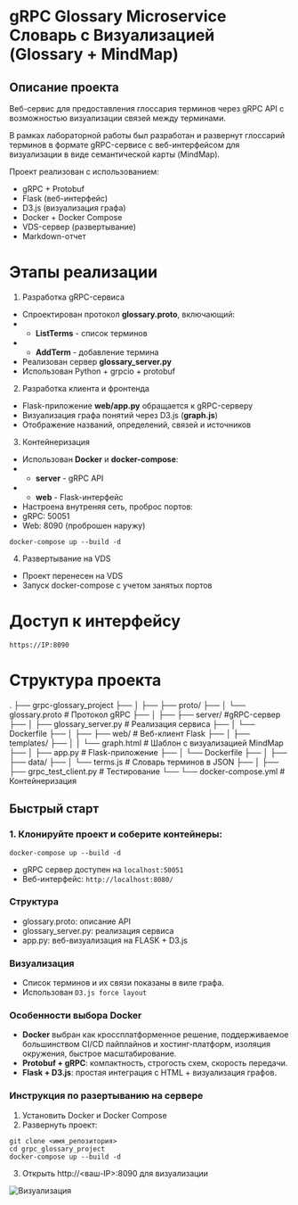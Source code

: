 # gRPC Glossary Microservice Словарь с Визуализацией (Glossary + MindMap)

## Описание проекта

Веб-сервис для предоставления глоссария терминов через gRPC API с возможностью визуализации связей между терминами.

В рамках лабораторной работы был разработан и развернут глоссарий терминов в формате gRPC-сервисе с веб-интерфейсом для визуализации в виде семантической карты (MindMap).

Проект реализован с использованием:
- gRPC + Protobuf
- Flask (веб-интерфейс)
- D3.js (визуализация графа)
- Docker + Docker Compose
- VDS-сервер (развертывание)
- Markdown-отчет

# Этапы реализации
1. Разработка gRPC-сервиса
- Спроектирован протокол **glossary.proto**, включающий:
- - **ListTerms** - список терминов
- - **AddTerm** - добавление термина
- Реализован сервер **glossary_server.py**
- Использован Python + grpcio + protobuf

2. Разработка клиента и фронтенда
- Flask-приложение **web/app.py** обращается к gRPC-серверу
- Визуализация графа понятий через D3.js (**graph.js**)
- Отображение названий, определений, связей и источников

3. Контейнеризация
- Использован **Docker** и **docker-compose**:
- - **server** - gRPC API
- - **web** - Flask-интерфейс
- Настроена внутреняя сеть, проброс портов:
- gRPC: 50051
- Web: 8090 (проброшен наружу)

```docker-compose up --build -d```

4. Развертывание на VDS
- Проект перенесен на VDS
- Запуск docker-compose с учетом занятых портов

# Доступ к интерфейсу
```https://IP:8090```

# Структура проекта
.
├── grpc-glossary_project
├── │
├── ├── proto/
├── │ └── glossary.proto # Протокол gRPC
├── │
├── ├── server/ #gRPC-сервер
├── │ ├── glossary_server.py # Реализация сервиса
├── │ └── Dockerfile
├── │
├── ├── web/ # Веб-клиент Flask
├── │ ├── templates/
├── │ │ └── graph.html # Шаблон с визуализацией MindMap
├── │ ├── app.py # Flask-приложение
├── │ └── Dockerfile
├── │ 
├── ├── data/
├── │ └── terms.js # Словарь терминов в JSON
├── │
├── ├── grpc_test_client.py # Тестирование
└── └── docker-compose.yml # Контейнеризация

## Быстрый старт

### 1. Клонируйте проект и соберите контейнеры:

```
docker-compose up --build -d
```

- gRPC сервер доступен на ```localhost:50051```
- Веб-интерфейс: ```http://localhost:8080/```

### Структура
- glossary.proto: описание API
- glossary_server.py: реализация сервиса
- app.py: веб-визуализация на FLASK + D3.js

### Визуализация
- Список терминов и их связи показаны в виле графа.
- Использован ```D3.js force layout```

### Особенности выбора Docker
- **Docker** выбран как кроссплатформенное решение, поддерживаемое большинством CI/CD пайплайнов и хостинг-платформ, изоляция окружения, быстрое масштабирование.
- **Protobuf + gRPC**: компактность, строгость схем, скорость передачи.
- **Flask + D3.js**: простая интеграция с HTML + визуализация графов.

### Инструкция по разертыванию на сервере
1. Установить Docker и Docker Compose
2. Развернуть проект:
```
git clone <имя_репозитория>
cd grpc_glossary_project
docker-compose up --build -d
```
3. Открыть http://<ваш-IP>:8090 для визуализации

![Визуализация](lab9.png)
